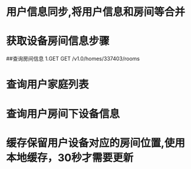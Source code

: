 # 用户信息同步,将用户信息和房间等合并

# 获取设备房间信息步骤

##查询房间信息
1.GET GET /v1.0/homes/337403/rooms

##

# 查询用户家庭列表

# 查询用户房间下设备信息

# 缓存保留用户设备对应的房间位置,使用本地缓存，30秒才需要更新

# 

